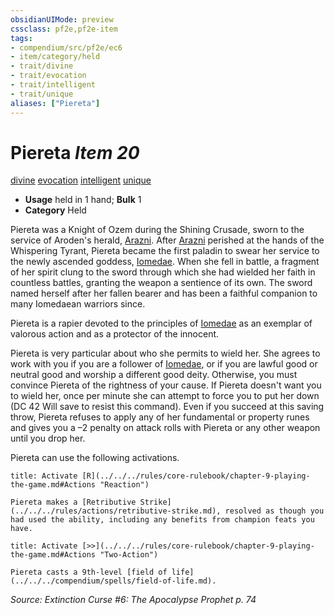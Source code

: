 ```yaml
---
obsidianUIMode: preview
cssclass: pf2e,pf2e-item
tags:
- compendium/src/pf2e/ec6
- item/category/held
- trait/divine
- trait/evocation
- trait/intelligent
- trait/unique
aliases: ["Piereta"]
---
```

# Piereta *Item 20*  
[divine](../../../Rules/traits/divine.md)  [evocation](../../../Rules/traits/evocation.md)  [intelligent](../../../Rules/traits/intelligent-gmg.md)  [unique](../../../Rules/traits/unique.md)  

- **Usage** held in 1 hand; **Bulk** 1
- **Category** Held

Piereta was a Knight of Ozem during the Shining Crusade, sworn to the service of Aroden's herald, [Arazni](../../setting/deities/arazni-logm.md). After [Arazni](../../setting/deities/arazni-logm.md) perished at the hands of the Whispering Tyrant, Piereta became the first paladin to swear her service to the newly ascended goddess, [Iomedae](../../setting/deities/iomedae.md). When she fell in battle, a fragment of her spirit clung to the sword through which she had wielded her faith in countless battles, granting the weapon a sentience of its own. The sword named herself after her fallen bearer and has been a faithful companion to many Iomedaean warriors since.

Piereta is a rapier devoted to the principles of [Iomedae](../../setting/deities/iomedae.md) as an exemplar of valorous action and as a protector of the innocent.

Piereta is very particular about who she permits to wield her. She agrees to work with you if you are a follower of [Iomedae](../../setting/deities/iomedae.md), or if you are lawful good or neutral good and worship a different good deity. Otherwise, you must convince Piereta of the rightness of your cause. If Piereta doesn't want you to wield her, once per minute she can attempt to force you to put her down (DC 42 Will save to resist this command). Even if you succeed at this saving throw, Piereta refuses to apply any of her fundamental or property runes and gives you a –2 penalty on attack rolls with Piereta or any other weapon until you drop her.

Piereta can use the following activations.

```ad-embed-ability
title: Activate [R](../../../rules/core-rulebook/chapter-9-playing-the-game.md#Actions "Reaction")

Piereta makes a [Retributive Strike](../../../rules/actions/retributive-strike.md), resolved as though you had used the ability, including any benefits from champion feats you have.
```

```ad-embed-ability
title: Activate [>>](../../../rules/core-rulebook/chapter-9-playing-the-game.md#Actions "Two-Action")

Piereta casts a 9th-level [field of life](../../../compendium/spells/field-of-life.md).
```

*Source: Extinction Curse #6: The Apocalypse Prophet p. 74*
